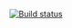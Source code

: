 [![Build status](https://ci.appveyor.com/api/projects/status/kaw2ewjw66e9b4lr/branch/master?svg=true)](https://ci.appveyor.com/project/xXInnaXx/card-delivery-order/branch/master)
